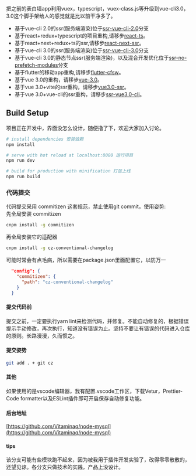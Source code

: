 把之前的表白墙app利用vuex，typescript，vuex-class.js等升级到vue-cli3.0，3.0这个脚手架给人的感觉就是比以前干净多了。
 * 基于vue-cli 2.0的ssr(服务端渲染)位于[ssr-vue-cli-2.0](https://github.com/Vitaminaq/cfsw-vue-cli3.0/tree/ssr-vue-cli-2.0)分支
 * 基于react+redux+typescript的项目重构,请移步[react-ts](https://github.com/Vitaminaq/react-cfsw)。
 * 基于react+next+redux+ts的ssr,请移步[react-next-ssr](https://github.com/Vitaminaq/react-cfsw/tree/next-ssr)。
 * 基于vue-cli 3.0的ssr(服务端渲染)位于[ssr-vue-cli-3.0](https://github.com/Vitaminaq/cfsw-vue-cli3.0/tree/ssr-vue-cli-3.0)分支
 * 基于vue-cli 3.0的静态节点ssr(服务端渲染)，以及混合开发优化位于[ssr-no-prefetch-modules](https://github.com/Vitaminaq/cfsw-vue-cli3.0/tree/ssr-no-prefetch-modules)分支
 * 基于flutter的移动app重构,请移步[flutter-cfsw](https://github.com/Vitaminaq/flutter-cfsw)。
 * 基于vue 3.0的重构，请移步[vue-3.0](https://github.com/Vitaminaq/cfsw-vue-cli3.0/tree/vue-3.0)。
 * 基于vue 3.0+vite的ssr重构，请移步[vue3.0-ssr](https://github.com/Vitaminaq/cfsw-vue-cli3.0/tree/vue3.0-ssr)。
 * 基于vue 3.0+vue-cli的ssr重构，请移步[ssr-vue3.0-cli](https://github.com/Vitaminaq/cfsw-vue-cli3.0/tree/ssr-vue3.0-cli)。
## Build Setup
项目正在开发中，界面没怎么设计，随便撸了下，欢迎大家加入讨论。

``` bash
# install dependencies 安装依赖
npm install

# serve with hot reload at localhost:8080 运行项目
npm run dev

# build for production with minification 打包上线
npm run build
```
### 代码提交
代码提交采用 commitizen 这套规范，禁止使用git commit，使用姿势:</br>
先全局安装 commitizen
``` bash
cnpm install -g commitizen
```
再全局安装它的适配器
``` bash
cnpm install -g cz-conventional-changelog
```
可能时常会有点毛病，所以需要在package.json里面配置它，以防万一
``` json
  "config": {
    "commitizen": {
      "path": "cz-conventional-changelog"
    }
  }
```
#### 提交代码前
提交之前，一定要执行yarn lint来检测代码，并修复。不能自动修复的，根据错误提示手动修改，再次执行，知道没有错误为止。坚持不要让有错误的代码进入仓库的原则。长路漫漫，久而惯之。
#### 提交姿势
``` bash
git add . + git cz
```
#### 其他
如果使用的是vscode编辑器，我有配置.vscode工作区，下载Vetur，Prettier-Code formatter以及ESLint插件即可开启保存自动修复功能。
#### 后台地址
[https://github.com/Vitaminaq/node-mysql](https://github.com/Vitaminaq/node-mysql)
#### tips
该分支可能有些模块跑不起来，因为被我用于插件开发实验了，改得零零散散的，还望见谅。各分支只做技术的实践，产品上没设计。
